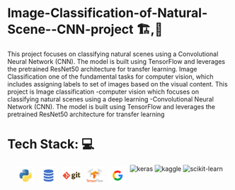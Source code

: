 #  Image-Classification-of-Natural-Scene--CNN-project 🏗️,🧱
This project focuses on classifying natural scenes using a Convolutional Neural Network (CNN). 
The model is built using TensorFlow and leverages the pretrained ResNet50 architecture for transfer learning.
Image Classification one of the fundamental tasks for computer vision, which includes assigning labels to set of images based on the visual content. 
This project is Image classification -computer vision which focuses on classifying natural scenes using a deep learning -Convolutional Neural Network (CNN). 
The model is built using TensorFlow and leverages the pretrained ResNet50 architecture for transfer learning

# Tech Stack: 💻

<p align="center">
<img src="https://raw.githubusercontent.com/github/explore/80688e429a7d4ef2fca1e82350fe8e3517d3494d/topics/python/python.png" alt="Python" height="40" style="vertical-align:top; margin:4px">
<img src="https://raw.githubusercontent.com/github/explore/80688e429a7d4ef2fca1e82350fe8e3517d3494d/topics/sql/sql.png" alt="SQL Code" height="40" style="vertical-align:top; margin:4px">
<img src="https://raw.githubusercontent.com/github/explore/80688e429a7d4ef2fca1e82350fe8e3517d3494d/topics/git/git.png" alt="git" height="40" style="vertical-align:top; margin:4px">
<img src="https://raw.githubusercontent.com/github/explore/80688e429a7d4ef2fca1e82350fe8e3517d3494d/topics/tensorflow/tensorflow.png" alt="tensorflow" height="40" style="vertical-align:top; margin:4px">
<img src="https://raw.githubusercontent.com/github/explore/80688e429a7d4ef2fca1e82350fe8e3517d3494d/topics/google/google.png" alt="google" height="40" style="vertical-align:top; margin:4px">
  <img src="https://img.shields.io/badge/keras-blue" alt="keras" />
  <img src="https://img.shields.io/badge/kaggle-orange" alt="kaggle" />
    <img src="https://img.shields.io/badge/scikit-learn-blue" alt="scikit-learn" />
</p>


